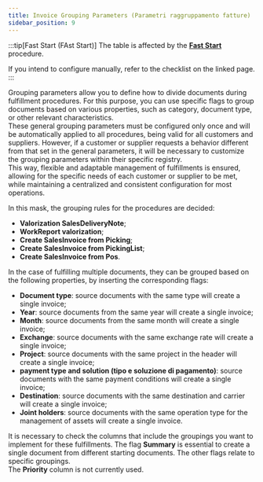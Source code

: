 ```yaml
---
title: Invoice Grouping Parameters (Parametri raggruppamento fatture)
sidebar_position: 9
---
```


:::tip[Fast Start (FAst Start)]
The table is affected by the [**Fast Start**](/docs/guide/fast-start) procedure.

If you intend to configure manually, refer to the checklist on the linked page.
:::

Grouping parameters allow you to define how to divide documents during fulfillment procedures. For this purpose, you can use specific flags to group documents based on various properties, such as category, document type, or other relevant characteristics.            
These general grouping parameters must be configured only once and will be automatically applied to all procedures, being valid for all customers and suppliers. However, if a customer or supplier requests a behavior different from that set in the general parameters, it will be necessary to customize the grouping parameters within their specific registry.           
This way, flexible and adaptable management of fulfillments is ensured, allowing for the specific needs of each customer or supplier to be met, while maintaining a centralized and consistent configuration for most operations.

In this mask, the grouping rules for the procedures are decided:  
- **Valorization SalesDeliveryNote**;  
- **WorkReport valorization**;  
- **Create SalesInvoice from Picking**;  
- **Create SalesInvoice from PickingList**;  
- **Create SalesInvoice from Pos**.       

In the case of fulfilling multiple documents, they can be grouped based on the following properties, by inserting the corresponding flags:  
- **Document type**: source documents with the same type will create a single invoice;   
- **Year**: source documents from the same year will create a single invoice;  
- **Month**: source documents from the same month will create a single invoice;  
- **Exchange**: source documents with the same exchange rate will create a single invoice;  
- **Project**: source documents with the same project in the header will create a single invoice;  
- **payment type and solution (tipo e soluzione di pagamento)**: source documents with the same payment conditions will create a single invoice;  
- **Destination**: source documents with the same destination and carrier will create a single invoice;    
- **Joint holders**: source documents with the same operation type for the management of assets will create a single invoice.  

It is necessary to check the columns that include the groupings you want to implement for these fulfillments. 
The flag **Summary** is essential to create a single document from different starting documents. The other flags relate to specific groupings.      
The **Priority** column is not currently used.